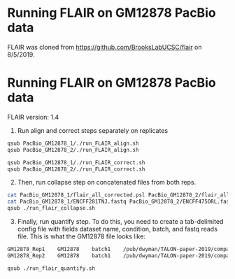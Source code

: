 # Running FLAIR on GM12878 PacBio data

FLAIR was cloned from https://github.com/BrooksLabUCSC/flair on 8/5/2019.

# Running FLAIR on GM12878 PacBio data
FLAIR version: 1.4

1. Run align and correct steps separately on replicates
```bash
qsub PacBio_GM12878_1/./run_FLAIR_align.sh
qsub PacBio_GM12878_2/./run_FLAIR_align.sh
```
```bash
qsub PacBio_GM12878_1/./run_FLAIR_correct.sh
qsub PacBio_GM12878_2/./run_FLAIR_correct.sh
```
2. Then, run collapse step on concatenated files from both reps.
```bash
cat PacBio_GM12878_1/flair_all_corrected.psl PacBio_GM12878_2/flair_all_corrected.psl > PacBio_GM12878_1-PacBio_GM12878_2_flair_all_corrected.psl
cat PacBio_GM12878_1/ENCFF281TNJ.fastq PacBio_GM12878_2/ENCFF475ORL.fastq > PacBio_GM12878_1-PacBio_GM12878_2-concat.fastq
qsub ./run_flair_collapse.sh
```
3. Finally, run quantify step. To do this, you need to create a tab-delimited config file with fields dataset name, condition, batch, and fastq reads file. This is what the GM12878 file looks like:
```bash
GM12878_Rep1    GM12878    batch1    /pub/dwyman/TALON-paper-2019/compare_to_FLAIR/PacBio_GM12878_1/ENCFF281TNJ.fastq
GM12878_Rep2    GM12878    batch1    /pub/dwyman/TALON-paper-2019/compare_to_FLAIR/PacBio_GM12878_2/ENCFF475ORL.fastq
```
```bash
qsub ./run_flair_quantify.sh
```
